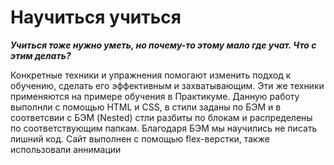 # Научиться учиться
**_Учиться тоже нужно уметь, но почему-то этому мало где учат. Что с этим делать?_**

Конкретные техники и упражнения помогают изменить подход к обучению, сделать его эффективным и захватывающим. Эти же техники применяются на примере обучения в Практикуме.
Данную работу выполнли с помощью  HTML  и  CSS,  в стили заданы по БЭМ  и в соответсвии с БЭМ (Nested) стли разбиты по блокам и распределены по соответствующим папкам. Благодаря БЭМ мы научились не писать лишний код. 
Сайт выполнен с помощью flex-верстки, также использовали аннимации
